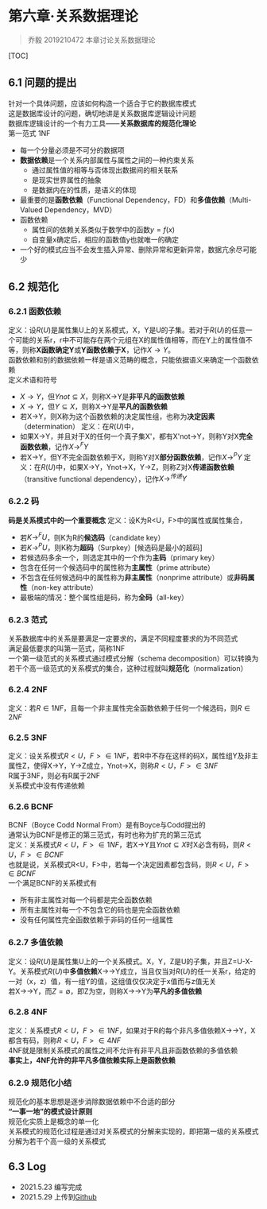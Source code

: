 # 第六章·关系数据理论
> 乔毅
> 2019210472
> 本章讨论关系数据理论

[TOC]

## 6.1 问题的提出
针对一个具体问题，应该如何构造一个适合于它的数据库模式  
这是数据库设计的问题，确切地讲是关系数据库逻辑设计问题  
数据库逻辑设计的一个有力工具——**关系数据库的规范化理论**  
第一范式 1NF
- 每一个分量必须是不可分的数据项
- **数据依赖**是一个关系内部属性与属性之间的一种约束关系
	- 通过属性值的相等与否体现出数据间的相关联系
	- 是现实世界属性的抽象
	- 是数据内在的性质，是语义的体现
- 最重要的是**函数依赖**（Functional Dependency，FD）和**多值依赖**（Multi-Valued Dependency，MVD）
- 函数依赖
	- 属性间的依赖关系类似于数学中的函数$y=f(x)$
	- 自变量x确定后，相应的函数值y也就唯一的确定
- 一个好的模式应当不会发生插入异常、删除异常和更新异常，数据亢余尽可能少


## 6.2 规范化

### 6.2.1 函数依赖
定义：设$R(U)$是属性集U上的关系模式，X，Y是U的子集。若对于$R(U)$的任意一个可能的关系r，r中不可能存在两个元组在X的属性值相等，而在Y上的属性值不等，则称**X函数确定Y**或**Y函数依赖于X**，记作$X→Y$。  
函数依赖和别的数据依赖一样是语义范畴的概念，只能依据语义来确定一个函数依赖  
定义术语和符号
- $X→Y$，但$Y not \subseteq X$，则称X→Y是**非平凡的函数依赖**
- $X→Y$，但$Y\subseteq X$，则称X→Y是**平凡的函数依赖**
- 若X→Y，则X称为这个函数依赖的决定属性组，也称为**决定因素**（determination）
定义：在$R(U)$中，
- 如果X→Y，并且对于X的任何一个真子集X'，都有X'not→Y，则称Y对X**完全函数依赖**，记作$X→^FY$
- 若X→Y，但Y不完全函数依赖于X，则称Y对X**部分函数依赖**，记作$X→^PY$
定义：在$R(U)$中，如果X→Y，Ynot→X，Y→Z，则称Z对X**传递函数依赖**（transitive functional dependency），记作$X→^{传递}Y$

### 6.2.2 码
**码是关系模式中的一个重要概念**
定义：设K为R<U，F>中的属性或属性集合，
- 若$K→^FU$，则K为R的**候选码**（candidate key）
- 若$K→^PU$，则K称为**超码**（Surpkey）[候选码是最小的超码]
- 若候选码多余一个，则选定其中的一个作为**主码**（primary key）
- 包含在任何一个候选码中的属性称为**主属性**（prime attribute）
- 不包含在任何候选码中的属性称为**非主属性**（nonprime attribute）或**非码属性**（non-key attribute）
- 最极端的情况：整个属性组是码，称为**全码**（all-key）

### 6.2.3 范式
关系数据库中的关系是要满足一定要求的，满足不同程度要求的为不同范式  
满足最低要求的叫第一范式，简称1NF  
一个第一级范式的关系模式通过模式分解（schema decomposition）可以转换为若干个高一级范式的关系模式的集合，这种过程就叫**规范化**（normalization）  

### 6.2.4 2NF
定义：若$R\in 1NF$，且每一个非主属性完全函数依赖于任何一个候选码，则$R\in 2NF$

### 6.2.5 3NF
定义：设关系模式$R<U，F>\in 1NF$，若R中不存在这样的码X，属性组Y及非主属性Z，使得X→Y，Y→Z成立，Ynot→X，则称$R<U，F>\in 3NF$  
R属于3NF，则必有R属于2NF  
关系模式中没有传递依赖  

### 6.2.6 BCNF
BCNF（Boyce Codd Normal From）是有Boyce与Codd提出的  
通常认为BCNF是修正的第三范式，有时也称为扩充的第三范式  
定义：关系模式$R<U，F>\in 1NF$，若X→Y且$Ynot\subseteq X$时X必含有码，则$R<U，F>\in BCNF$  
也就是说，关系模式R<U，F>中，若每一个决定因素都包含码，则$R<U，F>\in BCNF$  
一个满足BCNF的关系模式有
- 所有非主属性对每一个码都是完全函数依赖
- 所有主属性对每一个不包含它的码也是完全函数依赖
- 没有任何属性完全函数依赖于非码的任何一组属性

### 6.2.7 多值依赖
定义：设$R(U)$是属性集U上的一个关系模式。X，Y，Z是U的子集，并且Z=U-X-Y。关系模式$R(U)$中**多值依赖**X→→Y成立，当且仅当对$R(U)$的任一关系r，给定的一对（x，z）值，有一组Y的值，这组值仅仅决定于x值而与z值无关  
若X→→Y，而$Z=\emptyset$，即Z为空，则称X→→Y为**平凡的多值依赖**

### 6.2.8 4NF
定义：关系模式$R<U，F>\in 1NF$，如果对于R的每个非凡多值依赖X→→Y，X都含有码，则称$R<U，F>\in 4NF$  
4NF就是限制关系模式的属性之间不允许有非平凡且非函数依赖的多值依赖  
**事实上，4NF允许的非平凡多值依赖实际上是函数依赖**

### 6.2.9 规范化小结
规范化的基本思想是逐步消除数据依赖中不合适的部分  
**“一事一地”的模式设计原则**  
规范化实质上是概念的单一化  
关系模式的规范化过程是通过对关系模式的分解来实现的，即把第一级的关系模式分解为若干个高一级的关系模式

## 6.3 Log
- 2021.5.23 编写完成
- 2021.5.29 上传到[Github](https://github.com/CharlieQYQ/BUPT-DataBase-MarkDown)

